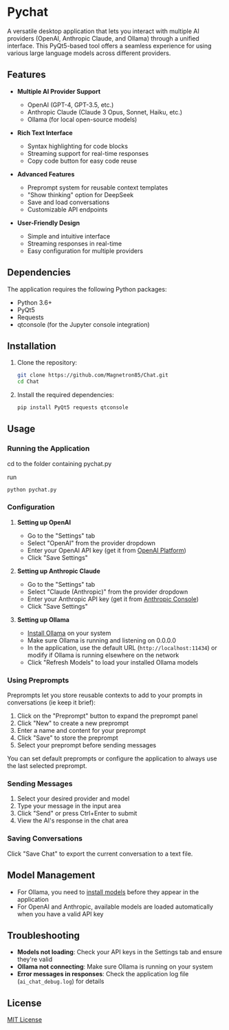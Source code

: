 # Pychat

A versatile desktop application that lets you interact with multiple AI providers (OpenAI, Anthropic Claude, and Ollama) through a unified interface. This PyQt5-based tool offers a seamless experience for using various large language models across different providers.

## Features

- **Multiple AI Provider Support**
  - OpenAI (GPT-4, GPT-3.5, etc.)
  - Anthropic Claude (Claude 3 Opus, Sonnet, Haiku, etc.)
  - Ollama (for local open-source models)

- **Rich Text Interface**
  - Syntax highlighting for code blocks
  - Streaming support for real-time responses
  - Copy code button for easy code reuse

- **Advanced Features**
  - Preprompt system for reusable context templates
  - "Show thinking" option for DeepSeek
  - Save and load conversations
  - Customizable API endpoints

- **User-Friendly Design**
  - Simple and intuitive interface
  - Streaming responses in real-time
  - Easy configuration for multiple providers

## Dependencies

The application requires the following Python packages:

- Python 3.6+
- PyQt5
- Requests
- qtconsole (for the Jupyter console integration)

## Installation

1. Clone the repository:
   ```bash
   git clone https://github.com/Magnetron85/Chat.git
   cd Chat
   ```

2. Install the required dependencies:
   ```bash
   pip install PyQt5 requests qtconsole
   ```

## Usage

### Running the Application

cd to the folder containing pychat.py 

run
```bash
python pychat.py
```

### Configuration

1. **Setting up OpenAI**
   - Go to the "Settings" tab
   - Select "OpenAI" from the provider dropdown
   - Enter your OpenAI API key (get it from [OpenAI Platform](https://platform.openai.com/))
   - Click "Save Settings"

2. **Setting up Anthropic Claude**
   - Go to the "Settings" tab
   - Select "Claude (Anthropic)" from the provider dropdown
   - Enter your Anthropic API key (get it from [Anthropic Console](https://console.anthropic.com/))
   - Click "Save Settings"

3. **Setting up Ollama**
   - [Install Ollama](https://ollama.ai/) on your system
   - Make sure Ollama is running and listening on 0.0.0.0 
   - In the application, use the default URL (`http://localhost:11434`) or modify if Ollama is running elsewhere on the network
   - Click "Refresh Models" to load your installed Ollama models

### Using Preprompts

Preprompts let you store reusable contexts to add to your prompts in conversations (ie keep it brief):

1. Click on the "Preprompt" button to expand the preprompt panel
2. Click "New" to create a new preprompt 
3. Enter a name and content for your preprompt
4. Click "Save" to store the preprompt
5. Select your preprompt before sending messages

You can set default preprompts or configure the application to always use the last selected preprompt.

### Sending Messages

1. Select your desired provider and model
2. Type your message in the input area
3. Click "Send" or press Ctrl+Enter to submit
4. View the AI's response in the chat area

### Saving Conversations

Click "Save Chat" to export the current conversation to a text file.

## Model Management

- For Ollama, you need to [install models](https://ollama.ai/library) before they appear in the application
- For OpenAI and Anthropic, available models are loaded automatically when you have a valid API key

## Troubleshooting

- **Models not loading**: Check your API keys in the Settings tab and ensure they're valid
- **Ollama not connecting**: Make sure Ollama is running on your system
- **Error messages in responses**: Check the application log file (`ai_chat_debug.log`) for details

## License

[MIT License](LICENSE)
